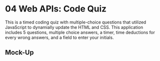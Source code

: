 # 04 Web APIs: Code Quiz

This is a timed coding quiz with multiple-choice questions that utilized JavaScript to dynamially update the HTML and CSS. This application includes 5 questions, multiple choice answers, a timer, time deductions for every wrong answers, and a field to enter your initials.



## Mock-Up

